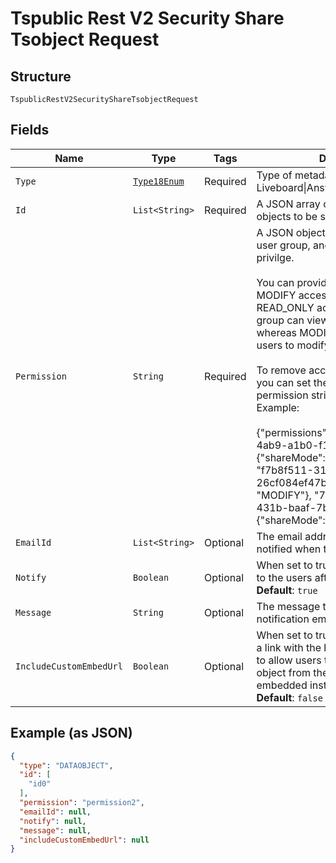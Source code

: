 
# Tspublic Rest V2 Security Share Tsobject Request

## Structure

`TspublicRestV2SecurityShareTsobjectRequest`

## Fields

| Name | Type | Tags | Description | Getter | Setter |
|  --- | --- | --- | --- | --- | --- |
| `Type` | [`Type18Enum`](../../doc/models/type-18-enum.md) | Required | Type of metadata object. Valid values: Liveboard\|Answer\|DataObject\|Column | Type18Enum getType() | setType(Type18Enum type) |
| `Id` | `List<String>` | Required | A JSON array of the GUIDs of the objects to be shared | List<String> getId() | setId(List<String> id) |
| `Permission` | `String` | Required | A JSON object with GUIDs of user and user group, and the type of access privilge.<br><br>You can provide READ_ONLY or MODIFY access to the objects. With READ_ONLY access, the user or user group can view the shared object, whereas MODIFY access enables users to modify the object.<br><br>To remove access to a shared object, you can set the shareMode in the permission string to NO_ACCESS. Example:<br><br>{"permissions": {"e7040a64-7ff1-4ab9-a1b0-f1acac596866": {"shareMode": "READ_ONLY"}, "f7b8f511-317c-485d-8131-26cf084ef47b": {"shareMode": "MODIFY"}, "7a9a6715-e154-431b-baaf-7b58246c13dd":{"shareMode":"NO_ACCESS"}}} | String getPermission() | setPermission(String permission) |
| `EmailId` | `List<String>` | Optional | The email addresses that should ne notified when the objects are shared. | List<String> getEmailId() | setEmailId(List<String> emailId) |
| `Notify` | `Boolean` | Optional | When set to true, a notification is sent to the users after an object is shared.<br>**Default**: `true` | Boolean getNotify() | setNotify(Boolean notify) |
| `Message` | `String` | Optional | The message text to send in the notification email. | String getMessage() | setMessage(String message) |
| `IncludeCustomEmbedUrl` | `Boolean` | Optional | When set to true, ThoughtSpot sends a link with the host application context to allow users to access the shared object from their ThoughtSpot embedded instance.<br>**Default**: `false` | Boolean getIncludeCustomEmbedUrl() | setIncludeCustomEmbedUrl(Boolean includeCustomEmbedUrl) |

## Example (as JSON)

```json
{
  "type": "DATAOBJECT",
  "id": [
    "id0"
  ],
  "permission": "permission2",
  "emailId": null,
  "notify": null,
  "message": null,
  "includeCustomEmbedUrl": null
}
```

